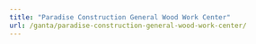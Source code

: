 ```yaml
---
title: "Paradise Construction General Wood Work Center"
url: /ganta/paradise-construction-general-wood-work-center/
---
```

